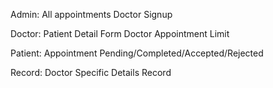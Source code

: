Admin:
All appointments
Doctor Signup

Doctor:
Patient Detail Form
Doctor Appointment Limit

Patient:
Appointment Pending/Completed/Accepted/Rejected

Record:
Doctor Specific Details Record
